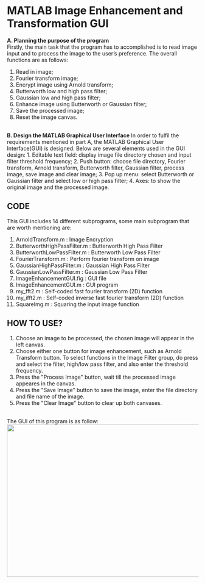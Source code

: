 # MATLAB Image Enhancement and Transformation GUI
<b>A.	Planning the purpose of the program</b> <br>
Firstly, the main task that the program has to accomplished is to read image input and to process the image to the user’s preference. The overall functions are as follows:
1. Read in image;
2. Fourier transform image;
3. Encrypt image using Arnold transform;
4. Butterworth low and high pass filter;
5. Gaussian low and high pass filter;
6. Enhance image using Butterworth or Gaussian filter;
7. Save the processed image;
8. Reset the image canvas.
<br>
<b>B.	Design the MATLAB Graphical User Interface</b>  
In order to fulfil the requirements mentioned in part A, the MATLAB Graphical User Interface(GUI) is designed. Below are several elements used in the GUI design:
1. Editable text field: display image file directory chosen and input filter threshold frequency;
2. Push button: choose file directory, Fourier transform, Arnold transform, Butterworth filter, Gaussian filter, process image, save image and clear image;
3. Pop up menu: select Butterworth or Gaussian filter and select low or high pass filter;
4. Axes: to show the original image and the processed image.
<br>

## CODE
This GUI includes 14 different subprograms, some main subprogram that are worth mentioning are: 
1. ArnoldTransform.m : Image Encryption
2. ButterworthHighPassFilter.m : Butterworth High Pass Filter
3. ButterworthLowPassFilter.m : Butterworth Low Pass Filter
4. FourierTransform.m : Perform fourier transform on image
5. GaussianHighPassFilter.m : Gaussian High Pass Filter
6. GaussianLowPassFilter.m : Gaussian Low Pass Filter
7. ImageEnhancementGUI.fig : GUI file
8. ImageEnhancementGUI.m : GUI program 
9. my_fft2.m : Self-coded fast fourier transform (2D) function
10. my_ifft2.m : Self-coded inverse fast fourier transform (2D) function
11. SquareImg.m : Squaring the input image function

## HOW TO USE? 
1. Choose an image to be processed, the chosen image will appear in the left canvas. 
2. Choose either one button for image enhancement, such as Arnold Transform button. To select functions in the Image Filter group, do press and select the filter, high/low pass filter, and also enter the threshold frequency. 
3. Press the "Process Image" button, wait till the processed image appeares in the canvas. 
4. Press the "Save Image" button to save the image, enter the file directory and file name of the image. 
5. Press the "Clear Image" button to clear up both canvases. 
<br>
The GUI of this program is as follow:  
<img src="https://user-images.githubusercontent.com/30465494/155069918-0b7ba204-8aae-4236-af3a-b805056836c4.png" width="600" height="400">
